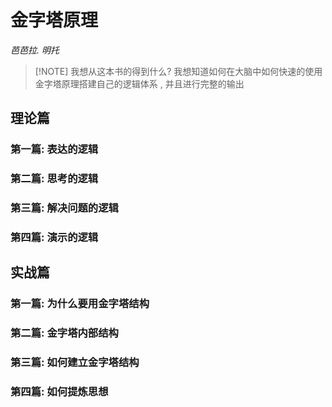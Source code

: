 # 金字塔原理

*芭芭拉.  明托*

> [!NOTE] 我想从这本书的得到什么?
>  我想知道如何在大脑中如何快速的使用金字塔原理搭建自己的逻辑体系 , 并且进行完整的输出

## 理论篇

### 第一篇: 表达的逻辑

### 第二篇: 思考的逻辑

### 第三篇: 解决问题的逻辑

### 第四篇: 演示的逻辑

## 实战篇

### 第一篇: 为什么要用金字塔结构

### 第二篇: 金字塔内部结构

### 第三篇: 如何建立金字塔结构

### 第四篇: 如何提炼思想
